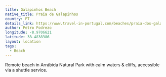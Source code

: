 ```yaml
---
title: Galapinhos Beach
native_title: Praia de Galapinhos
country: PT
details_link: https://www.travel-in-portugal.com/beaches/praia-dos-galapinhos.htm
author: Petro Podrezo
longitude: -8.9706621
latitude: 38.4838386
layout: location
tags:
  - Beach
---
```

Remote beach in Arrábida Natural Park with calm waters & cliffs, accessible via a shuttle service.
